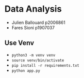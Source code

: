 # Data Analysis

- Julien Ballouard p2006861
- Fares Sioni p1907037

## Use Venv

- `python3 -m venv venv`
- `source venv/bin/activate`
- `pip install -r requirements.txt`
- `python app.py`
